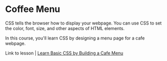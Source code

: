 <h1>Coffee Menu</h1>
<p>CSS tells the browser how to display your webpage. You can use CSS to set the color, font, size, and other aspects of HTML elements.</p>

<p>In this course, you'll learn CSS by designing a menu page for a cafe webpage.</p>
<p>Link to lesson | <a target="_blank" href="https://www.freecodecamp.org/learn/2022/responsive-web-design/learn-basic-css-by-building-a-cafe-menu/step-1">Learn Basic CSS by Building a Cafe Menu</a></p>